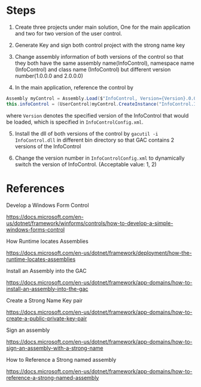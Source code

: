 ﻿# Steps

1. Create three projects under main solution, One for the main application and two for two version of the user control.

2. Generate Key and sign both control project with the strong name key

3. Change assembly information of both versions of the control so that they both have the same assembly name(InfoControl), namespace name (InfoControl) and class name (InfoControl) but different version number(1.0.0.0 and 2.0.0.0)

4. In the main application, reference the control by 

```csharp
Assembly myControl = Assembly.Load($"InfoControl, Version={Version}.0.0.0, Culture=neutral, PublicKeyToken=ff57dd7195e544df");
this.infoControl = (UserControl)myControl.CreateInstance("InfoControl.InfoControl");
```

where `Version` denotes the specified version of the InfoControl that would be loaded, which is specified in `InfoControlConfig.xml`.

5. Install the dll of both versions of the control by `gacutil -i InfoControl.dll` in different bin directory so that GAC contains 2 versions of the InfoControl

6. Change the version number in `InfoControlConfig.xml` to dynamically switch the version of InfoControl. (Acceptable value: 1, 2)

# References

Develop a Windows Form Control

https://docs.microsoft.com/en-us/dotnet/framework/winforms/controls/how-to-develop-a-simple-windows-forms-control

How Runtime locates Assemblies

https://docs.microsoft.com/en-us/dotnet/framework/deployment/how-the-runtime-locates-assemblies

Install an Assembly into the GAC

https://docs.microsoft.com/en-us/dotnet/framework/app-domains/how-to-install-an-assembly-into-the-gac

Create a Strong Name Key pair

https://docs.microsoft.com/en-us/dotnet/framework/app-domains/how-to-create-a-public-private-key-pair

Sign an assembly

https://docs.microsoft.com/en-us/dotnet/framework/app-domains/how-to-sign-an-assembly-with-a-strong-name

How to Reference a Strong named assembly

https://docs.microsoft.com/en-us/dotnet/framework/app-domains/how-to-reference-a-strong-named-assembly